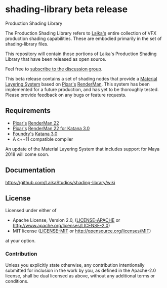 # shading-library beta release
Production Shading Library

The Production Shading Library refers to [Laika's](https://www.laika.com) entire collection of VFX production shading capabilities. These are embodied primarily in the set of shading-library files.

This repository will contain those portions of Laika's Production Shading Library that have been released as open source.

Feel free to [subscribe to the discussion group](https://groups.google.com/group/laikastudios-shading-library).

This beta release contains a set of shading nodes that provide a [Material Layering System](https://github.com/LaikaStudios/shading-library/wiki/Material-Layering-System) based on [Pixar's](https://www.pixar.com) [RenderMan](https://renderman.pixar.com/product). This system has been implemented for a future production, and has yet to be thoroughly tested. Please provide feedback on any bugs or feature requests.

## Requirements
* [Pixar's](https://www.pixar.com) [RenderMan 22](https://rmanwiki.pixar.com/display/REN22/RenderMan)
* [Pixar's](https://www.pixar.com) [RenderMan 22 for Katana 3.0](https://rmanwiki.pixar.com/display/RFK22/RenderMan+22+for+Katana)
* [Foundry's](https://www.foundry.com) [Katana 3.0](https://www.foundry.com/products/katana)
* A c++11 compatible compiler

An update of the Material Layering System that includes support for Maya 2018 will come soon.

## Documentation
https://github.com/LaikaStudios/shading-library/wiki

## License
Licensed under either of

 * Apache License, Version 2.0, ([LICENSE-APACHE](LICENSE-APACHE) or http://www.apache.org/licenses/LICENSE-2.0)
 * MIT license ([LICENSE-MIT](LICENSE-MIT) or http://opensource.org/licenses/MIT)

at your option.

### Contribution
Unless you explicitly state otherwise, any contribution intentionally submitted
for inclusion in the work by you, as defined in the Apache-2.0 license, shall be dual licensed as above, without any
additional terms or conditions.
